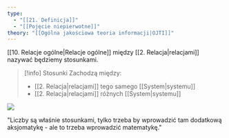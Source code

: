 ```yaml
---
type:
  - "[[21. Definicja]]"
  - "[[Pojęcie niepierwotne]]"
theory: "[[Ogólna jakościowa teoria informacji|OJTI]]"
---
```

[[10. Relacje ogólne|Relacje ogólne]] między [[2. Relacja|relacjami]] nazywać będziemy stosunkami. 

> [!info] Stosunki
> Zachodzą między:
> * [[2. Relacja|relacjami]] tego samego [[System|systemu]]
> * [[2. Relacja|relacjami]] różnych [[System|systemu]]

![](https://youtu.be/64Nv5IzNDTc?list=PL5LSM13zdJ8j7_JG6j8X2nDJunclrpbHh&t=3500)


"Liczby są właśnie stosunkami, tylko trzeba by wprowadzić tam dodatkową aksjomatykę - ale to trzeba wprowadzić matematykę."
